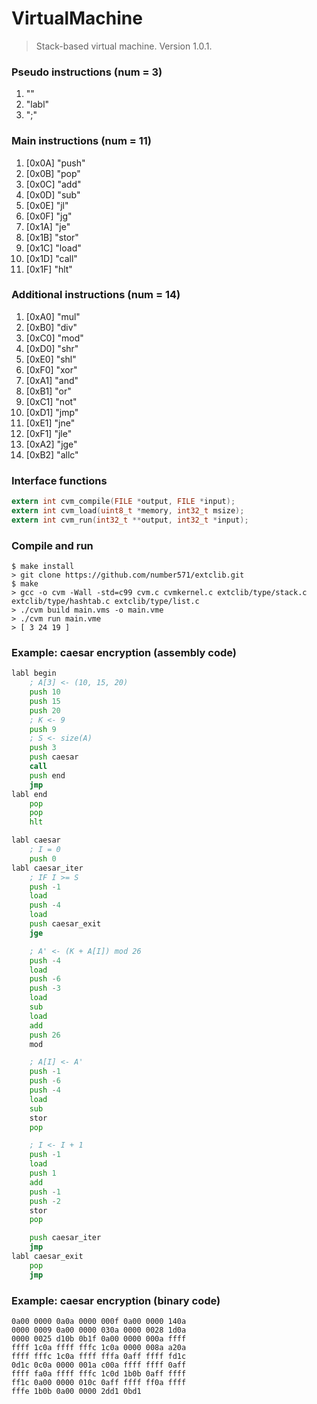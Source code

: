 # VirtualMachine
> Stack-based virtual machine. Version 1.0.1.

### Pseudo instructions (num = 3)
1. ""
2. "labl"
3. ";"

### Main instructions (num = 11)
1.  [0x0A] "push"  
2.  [0x0B] "pop"   
3.  [0x0C] "add"   
4.  [0x0D] "sub"   
5.  [0x0E] "jl"    
6.  [0x0F] "jg"    
7.  [0x1A] "je"    
8.  [0x1B] "stor" 
9.  [0x1C] "load"  
10. [0x1D] "call"  
11. [0x1F] "hlt"   

### Additional instructions (num = 14)
1.  [0xA0] "mul"  
2.  [0xB0] "div"   
3.  [0xC0] "mod"   
4.  [0xD0] "shr"   
5.  [0xE0] "shl"    
6.  [0xF0] "xor"    
7.  [0xA1] "and"    
8.  [0xB1] "or" 
9.  [0xC1] "not"  
10. [0xD1] "jmp"  
11. [0xE1] "jne"   
12. [0xF1] "jle"   
13. [0xA2] "jge"   
14. [0xB2] "allc"   

### Interface functions
```c
extern int cvm_compile(FILE *output, FILE *input);
extern int cvm_load(uint8_t *memory, int32_t msize);
extern int cvm_run(int32_t **output, int32_t *input);
```

### Compile and run
```
$ make install
> git clone https://github.com/number571/extclib.git
$ make 
> gcc -o cvm -Wall -std=c99 cvm.c cvmkernel.c extclib/type/stack.c extclib/type/hashtab.c extclib/type/list.c 
> ./cvm build main.vms -o main.vme
> ./cvm run main.vme
> [ 3 24 19 ]
```

### Example: caesar encryption (assembly code)
```asm
labl begin
    ; A[3] <- (10, 15, 20)
    push 10
    push 15
    push 20
    ; K <- 9
    push 9
    ; S <- size(A)
    push 3
    push caesar
    call
    push end
    jmp
labl end
    pop
    pop
    hlt

labl caesar
    ; I = 0
    push 0
labl caesar_iter
    ; IF I >= S
    push -1
    load
    push -4
    load
    push caesar_exit
    jge

    ; A' <- (K + A[I]) mod 26
    push -4
    load
    push -6
    push -3
    load
    sub
    load
    add
    push 26
    mod

    ; A[I] <- A'
    push -1
    push -6
    push -4
    load
    sub
    stor
    pop

    ; I <- I + 1
    push -1
    load
    push 1
    add
    push -1
    push -2
    stor
    pop

    push caesar_iter
    jmp 
labl caesar_exit
    pop
    jmp

```

### Example: caesar encryption (binary code)
```
0a00 0000 0a0a 0000 000f 0a00 0000 140a
0000 0009 0a00 0000 030a 0000 0028 1d0a
0000 0025 d10b 0b1f 0a00 0000 000a ffff
ffff 1c0a ffff fffc 1c0a 0000 008a a20a
ffff fffc 1c0a ffff fffa 0aff ffff fd1c
0d1c 0c0a 0000 001a c00a ffff ffff 0aff
ffff fa0a ffff fffc 1c0d 1b0b 0aff ffff
ff1c 0a00 0000 010c 0aff ffff ff0a ffff
fffe 1b0b 0a00 0000 2dd1 0bd1 
```
